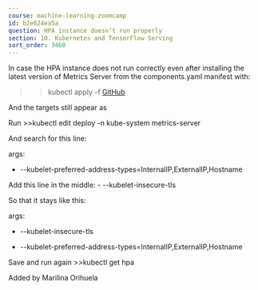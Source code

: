 ```yaml
---
course: machine-learning-zoomcamp
id: b2e624ea5a
question: HPA instance doesn’t run properly
section: 10. Kubernetes and TensorFlow Serving
sort_order: 3460
---
```


In case the HPA instance does not run correctly even after installing the latest version of Metrics Server from the components.yaml manifest with:

>>kubectl apply -f [GitHub](https://github.com/kubernetes-sigs/metrics-server/releases/latest/download/components.yaml)

And the targets still appear as <unknown>

Run >>kubectl edit deploy -n kube-system metrics-server

And search for this line:

args:

- --kubelet-preferred-address-types=InternalIP,ExternalIP,Hostname

Add this line in the middle:  - --kubelet-insecure-tls

So that it stays like this:

args:

- --kubelet-insecure-tls

- --kubelet-preferred-address-types=InternalIP,ExternalIP,Hostname

Save and run again >>kubectl get hpa

Added by Marilina Orihuela


